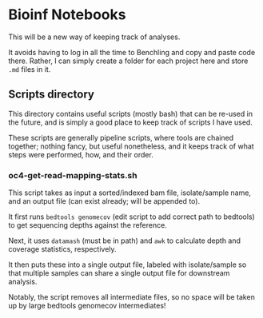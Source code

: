 # Bioinf Notebooks

This will be a new way of keeping track of analyses.

It avoids having to log in all the time to Benchling and copy and paste code there. Rather, I can 
simply create a folder for each project here and store `.md` files in it.

## Scripts directory
This directory contains useful scripts (mostly bash) that can be re-used in the future, and is 
simply a good place to keep track of scripts I have used.

These scripts are generally pipeline scripts, where tools are chained together; nothing fancy, but 
useful nonetheless, and it keeps track of what steps were performed, how, and their order.

### oc4-get-read-mapping-stats.sh
This script takes as input a sorted/indexed bam file, isolate/sample name, and an output file (can 
exist already; will be appended to).

It first runs `bedtools genomecov` (edit script to add correct path to bedtools) to get sequencing 
depths against the reference.

Next, it uses `datamash` (must be in path) and `awk` to calculate depth and coverage statistics, 
respectively.

It then puts these into a single output file, labeled with isolate/sample so that multiple samples 
can share a single output file for downstream analysis.

Notably, the script removes all intermediate files, so no space will be taken up by large bedtools 
genomecov intermediates!

